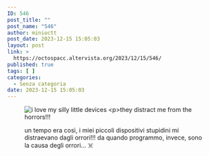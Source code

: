 ```yaml
---
ID: 546
post_title: ""
post_name: "546"
author: minioctt
post_date: 2023-12-15 15:05:03
layout: post
link: >
  https://octospacc.altervista.org/2023/12/15/546/
published: true
tags: [ ]
categories:
  - Senza categoria
date: 2023-12-15 15:05:03
---
```

<!-- wp:image {"id":547,"sizeSlug":"full","linkDestination":"none"} -->
<figure class="wp-block-image size-full"><img src="https://octospacc.altervista.org/wp-content/uploads/2023/12/image-12.png" alt="i love my silly little devices

they distract me from the horrors!!!" class="wp-image-547"/></figure>
<!-- /wp:image -->

<!-- wp:paragraph -->
<p></p>
<!-- /wp:paragraph -->

<!-- wp:paragraph -->
<p>un tempo era così, i miei piccoli dispositivi stupidini mi distraevano dagli orrori!!! da quando programmo, invece, sono la causa degli orrori... ☠️</p>
<!-- /wp:paragraph -->